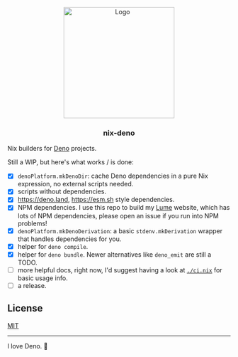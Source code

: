 <p align="center">
  <picture>
    <source media="(prefers-color-scheme: dark)" srcset="./.github/assets/nix-deno-dark.webp" width="250">
    <source media="(prefers-color-scheme: light)" srcset="./.github/assets/nix-deno-light.webp" width="250">
    <img alt="Logo" src="./.github/assets/nix-deno-dark.webp" width="250">
  </picture>
  <h3 align="center">nix-deno</h3>
</p>

Nix builders for [Deno](https://deno.land) projects.

Still a WIP, but here's what works / is done:

- [x] `denoPlatform.mkDenoDir`: cache Deno dependencies in a pure Nix expression, no external scripts needed.
- [x] scripts without dependencies.
- [x] https://deno.land, https://esm.sh style dependencies. 
- [x] NPM dependencies. I use this repo to build my [Lume](https://lume.land) website, which has lots of NPM dependencies, please open an issue if you run into NPM problems!
- [x] `denoPlatform.mkDenoDerivation`: a basic `stdenv.mkDerivation` wrapper that handles dependencies for you.
- [x] helper for `deno compile`.
- [x] helper for `deno bundle`. Newer alternatives like `deno_emit` are still a TODO.
- [ ] more helpful docs, right now, I'd suggest having a look at [`./ci.nix`](./ci.nix) for basic usage info.
- [ ] a release.

## License

[MIT](./LICENSE)

---

I love Deno. 🥰
